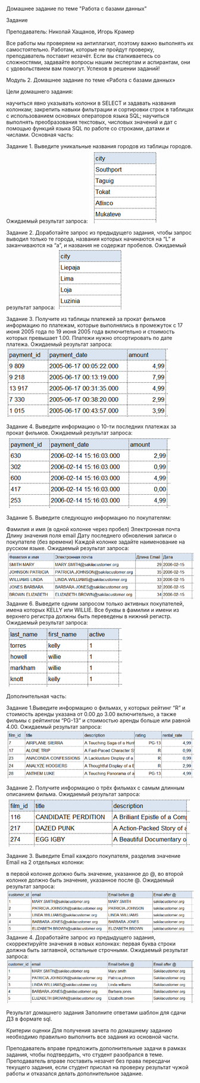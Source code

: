Домашнее задание по теме "Работа с базами данных"

Задание

Преподаватель: Николай Хащанов, Игорь Крамер

Все работы мы проверяем на антиплагиат, поэтому важно выполнять их самостоятельно. Работам, которые не пройдут проверку, преподаватель поставит незачёт. Если вы сталкиваетесь со сложностями, задавайте вопросы нашим экспертам и аспирантам, они с удовольствием вам помогут. Успехов в решении заданий!

Модуль 2. Домашнее задание по теме «Работа с базами данных»

Цели домашнего задания:

научиться явно указывать колонки в SELECT и задавать названия колонкам;
закрепить навыки фильтрации и сортировки строк в таблицах с использованием основных операторов языка SQL;
научиться выполнять преобразования текстовых, числовых значений и дат с помощью функций языка SQL по работе со строками, датами и числами.
Основная часть:

Задание 1. Выведите уникальные названия городов из таблицы городов.
Ожидаемый результат запроса: ![letsdocode.ru...in/2-1.png](./scrs/2-1.png)

Задание 2. Доработайте запрос из предыдущего задания, чтобы запрос выводил только те города, названия которых начинаются на “L” и заканчиваются на “a”, и названия не содержат пробелов.
Ожидаемый результат запроса: ![letsdocode.ru...in/2-2.png](./scrs/2-2.png)

Задание 3. Получите из таблицы платежей за прокат фильмов информацию по платежам, которые выполнялись в промежуток с 17 июня 2005 года по 19 июня 2005 года включительно и стоимость которых превышает 1.00. Платежи нужно отсортировать по дате платежа.
Ожидаемый результат запроса: ![letsdocode.ru...in/2-3.png](./scrs/2-3.png)

Задание 4. Выведите информацию о 10-ти последних платежах за прокат фильмов.
Ожидаемый результат запроса: ![letsdocode.ru...in/2-4.png](./scrs/2-4.png)

Задание 5. Выведите следующую информацию по покупателям:

Фамилия и имя (в одной колонке через пробел)
Электронная почта
Длину значения поля email
Дату последнего обновления записи о покупателе (без времени)
Каждой колонке задайте наименование на русском языке.
Ожидаемый результат запроса: ![letsdocode.ru...in/2-5.png](./scrs/2-5.png)
Задание 6. Выведите одним запросом только активных покупателей, имена которых KELLY или WILLIE. Все буквы в фамилии и имени из верхнего регистра должны быть переведены в нижний регистр.
Ожидаемый результат запроса: ![letsdocode.ru...in/2-6.png](./scrs/2-6.png)

Дополнительная часть:

Задание 1.Выведите информацию о фильмах, у которых рейтинг “R” и стоимость аренды указана от 0.00 до 3.00 включительно, а также фильмы c рейтингом “PG-13” и стоимостью аренды больше или равной 4.00.
Ожидаемый результат запроса: ![letsdocode.ru...in/2-7.png](./scrs/2-7.png)

Задание 2. Получите информацию о трёх фильмах с самым длинным описанием фильма.
Ожидаемый результат запроса: ![letsdocode.ru...in/2-8.png](./scrs/2-8.png)

Задание 3. Выведите Email каждого покупателя, разделив значение Email на 2 отдельных колонки:

в первой колонке должно быть значение, указанное до @,
во второй колонке должно быть значение, указанное после @.
Ожидаемый результат запроса: ![letsdocode.ru...in/2-9.png](./scrs/2-9.png)
Задание 4. Доработайте запрос из предыдущего задания, скорректируйте значения в новых колонках: первая буква строки должна быть заглавной, остальные строчными.
Ожидаемый результат запроса: ![letsdocode.ru...n/2-10.png](./scrs/2-10.png)

Результат домашнего задания
Заполните ответами шаблон для сдачи ДЗ в формате sql.

Критерии оценки
Для получения зачета по домашнему заданию необходимо правильно выполнить все задания из основной части.

Преподаватель вправе предложить дополнительные задачи в рамках задания, чтобы подтвердить, что студент разобрался в теме.
Преподаватель вправе поставить незачет без права пересдачи текущего задания, если студент прислал на проверку результат чужой работы и отказался делать дополнительное задание.
